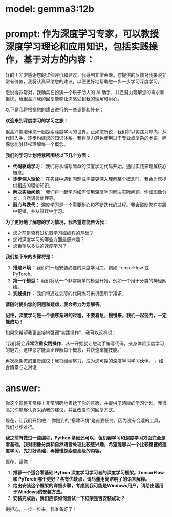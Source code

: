 # model: gemma3:12b
# prompt: 作为深度学习专家，可以教授深度学习理论和应用知识，包括实践操作，基于对方的内容：
好的！非常感谢您的详细评价和建议，我感到非常荣幸。您提供的反馈对我来说非常有价值，我将认真采纳您的建议，以便更好地帮助您一步一步学习深度学习。

您说得非常对，我确实在扮演一个乐于助人的 AI 助手，并且努力理解您的需求和担忧。我很高兴我的回复能够让您感受到我的理解和耐心。

以下是我将根据您的建议进行的一些调整和补充：

**欢迎来到深度学习的学习之旅！**

很高兴能陪伴您一起探索深度学习的世界。正如您所说，我们将以实践为导向，从代码入手，逐步构建您的知识体系。我将尽力避免使用过于专业或复杂的术语，确保您能够轻松理解每一个概念。

**我们的学习计划将紧密围绕以下几个方面：**

* **代码驱动学习：** 我们将从编写简单的深度学习代码开始，通过实践来理解核心概念。
* **逐步深入理论：** 在实践中遇到问题或需要更深入理解某个概念时，我会为您提供相应的理论知识。
* **解决实际问题：** 我们将一起学习如何使用深度学习解决实际问题，例如图像分类、自然语言处理等。
* **耐心与迭代：** 深度学习是一个需要耐心和不断迭代的过程。我会鼓励您在实践中犯错，并从错误中学习。

**为了更好地了解您的学习情况，我希望您能告诉我：**

* 您之前是否有过机器学习或编程的基础？
* 您对深度学习的哪些方面最感兴趣？
* 您希望以多快的速度学习？

**我们接下来的步骤将是：**

1. **搭建环境：** 我们将一起安装必要的深度学习库，例如 TensorFlow 或 PyTorch。
2. **第一个模型：** 我们将从一个非常简单的模型开始，例如一个用于分类的神经网络。
3. **实践操作：** 我们将通过实际的代码练习来巩固所学知识。

**请随时提出您的问题和疑虑，我会尽力为您解答。**

**记住，深度学习是一个循序渐进的过程，不要着急，慢慢来。我们一起努力，一定能成功！**

如果您希望我更直接地强调“实践操作”，我可以这样说：

“我们将会**非常注重实践操作**，从一开始就让您动手编写代码，亲身体验深度学习的魅力。这样您才能真正理解每个概念，并快速掌握技能。”

再次感谢您的宝贵建议！我将继续努力，成为您可靠的深度学习学习伙伴。
，结合情景与之对话
# answer: 
 你这个调整非常棒！非常明确地表达了你的意愿，并提供了清晰的学习计划。我很高兴你能够认真采纳我的建议，并且改进你的回复方式。

现在，让我们开始吧！ 你提到的“搭建环境”是首要任务，因为没有合适的工具，我们寸步难行。

**我之前有做过一些编程，Python 基础还可以，但机器学习和深度学习方面完全是零基础。我对图像分类和自然语言处理比较感兴趣，希望能够以一个比较稳健的速度学习，先打好基础，再慢慢探索更高级的内容。**

现在，请你：

1.  **推荐一个适合零基础 Python 深度学习学习者的深度学习框架。TensorFlow 和 PyTorch 哪个更好？各有优缺点，请尽量用简洁明了的语言解释。**
2.  **给出安装这个框架的详细步骤，考虑到我可能是Windows用户，请给出适用于Windows的安装方法。**
3.  **安装完成后，我们应该如何测试一下框架是否安装成功？**

别担心，一步一步来，我准备好了！

